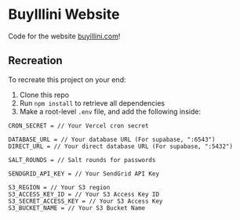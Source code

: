 # BuyIllini Website

Code for the website [buyillini.com](https://www.buyillini.com)!

## Recreation
To recreate this project on your end:
1. Clone this repo
2. Run `npm install` to retrieve all dependencies
3. Make a root-level `.env` file, and add the following inside:
```
CRON_SECRET = // Your Vercel cron secret

DATABASE_URL = // Your database URL (For supabase, ":6543")
DIRECT_URL = // Your direct database URL (For supabase, ":5432")

SALT_ROUNDS = // Salt rounds for passwords

SENDGRID_API_KEY = // Your SendGrid API Key

S3_REGION = // Your S3 region
S3_ACCESS_KEY_ID = // Your S3 Access Key ID
S3_SECRET_ACCESS_KEY = // Your S3 Access Key
S3_BUCKET_NAME = // Your S3 Bucket Name
```